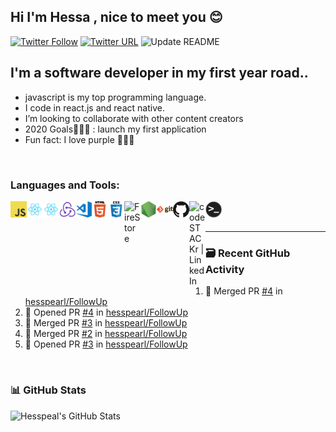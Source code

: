 ## Hi I'm Hessa , nice to meet you  😊 

[![Twitter Follow](https://img.shields.io/twitter/follow/HesSoftDev?color=1DA1F2&logo=twitter&style=plastic)]( https://twitter.com/HesSoftDev)
[ ![Twitter URL](https://img.shields.io/twitter/url?color=blue&label=linkedin&logo=linkedin&style=social&url=https%3A%2F%2Fwww.linkedin.com%2Fin%2Fhessa-ajaj-dev%2F)](
 http://www.linkedin.com/in/hessa-ajaj-dev)
 ![Update README](https://github.com/hesspearl/hesspearl/workflows/Update%20README/badge.svg)

## I'm a software developer in my first year road..

- javascript is my top programming language. 
- I code in react.js and react native.
- I’m looking to collaborate with other content creators
- 2020 Goals🏌🏻‍♀️ : launch my first application
- Fun fact: I love purple 🙆🏻‍♀️




<br />

### Languages and Tools:
<img align="left" alt="JavaScript" width="26px" src="https://raw.githubusercontent.com/github/explore/80688e429a7d4ef2fca1e82350fe8e3517d3494d/topics/javascript/javascript.png" />
<img align="left" alt="ReactNative" width="26px" src="https://raw.githubusercontent.com/github/explore/80688e429a7d4ef2fca1e82350fe8e3517d3494d/topics/react-native/react-native.png" />
<img align="left" alt="React" width="26px" src="https://raw.githubusercontent.com/github/explore/80688e429a7d4ef2fca1e82350fe8e3517d3494d/topics/react/react.png" />
<img align="left" alt="Redux" width="26px" src="https://raw.githubusercontent.com/github/explore/80688e429a7d4ef2fca1e82350fe8e3517d3494d/topics/redux/redux.png" />
<img align="left" alt="Visual Studio Code" width="26px" src="https://raw.githubusercontent.com/github/explore/80688e429a7d4ef2fca1e82350fe8e3517d3494d/topics/visual-studio-code/visual-studio-code.png" />
<img align="left" alt="HTML5" width="26px" src="https://raw.githubusercontent.com/github/explore/80688e429a7d4ef2fca1e82350fe8e3517d3494d/topics/html/html.png" />
<img align="left" alt="CSS3" width="26px" src="https://raw.githubusercontent.com/github/explore/80688e429a7d4ef2fca1e82350fe8e3517d3494d/topics/css/css.png" />
<img align="left" alt="FireStore" width="26px" src="https://img.icons8.com/color/452/cloud-firestore.png" />
<img align="left" alt="Node.js" width="26px" src="https://raw.githubusercontent.com/github/explore/80688e429a7d4ef2fca1e82350fe8e3517d3494d/topics/nodejs/nodejs.png" />
<img align="left" alt="Git" width="26px" src="https://raw.githubusercontent.com/github/explore/80688e429a7d4ef2fca1e82350fe8e3517d3494d/topics/git/git.png" />
<img align="left" alt="GitHub" width="26px" src="https://raw.githubusercontent.com/github/explore/78df643247d429f6cc873026c0622819ad797942/topics/github/github.png" />
<img align="left" alt="codeSTACKr | LinkedIn" width="26px" src="https://cdn.jsdelivr.net/npm/simple-icons@v3/icons/yarn.svg" />
<img align="left" alt="Terminal" width="26px" src="https://raw.githubusercontent.com/github/explore/80688e429a7d4ef2fca1e82350fe8e3517d3494d/topics/terminal/terminal.png" />

<br />
<br />

---





### 🗃 Recent GitHub Activity
  
<!--START_SECTION:activity-->
1. 🎉 Merged PR [#4](https://github.com/hesspearl/FollowUp/pull/4) in [hesspearl/FollowUp](https://github.com/hesspearl/FollowUp)
2. 💪 Opened PR [#4](https://github.com/hesspearl/FollowUp/pull/4) in [hesspearl/FollowUp](https://github.com/hesspearl/FollowUp)
3. 🎉 Merged PR [#3](https://github.com/hesspearl/FollowUp/pull/3) in [hesspearl/FollowUp](https://github.com/hesspearl/FollowUp)
4. 🎉 Merged PR [#2](https://github.com/hesspearl/FollowUp/pull/2) in [hesspearl/FollowUp](https://github.com/hesspearl/FollowUp)
5. 💪 Opened PR [#3](https://github.com/hesspearl/FollowUp/pull/3) in [hesspearl/FollowUp](https://github.com/hesspearl/FollowUp)
<!--END_SECTION:activity-->


<br />



### 📊  GitHub Stats

  <img align="left" alt="Hesspeal's GitHub Stats" src="https://github-readme-stats-sigma-gold.vercel.app/api?username=hesspearl&show_icons=true&hide_border=true" />

<br />


[twitter]: https://twitter.com/HesSoftDev
<!-- [instagram]: https://instagram.com/codeSTACKr -->
[linkedin]: http://www.linkedin.com/in/hessa-ajaj-dev
